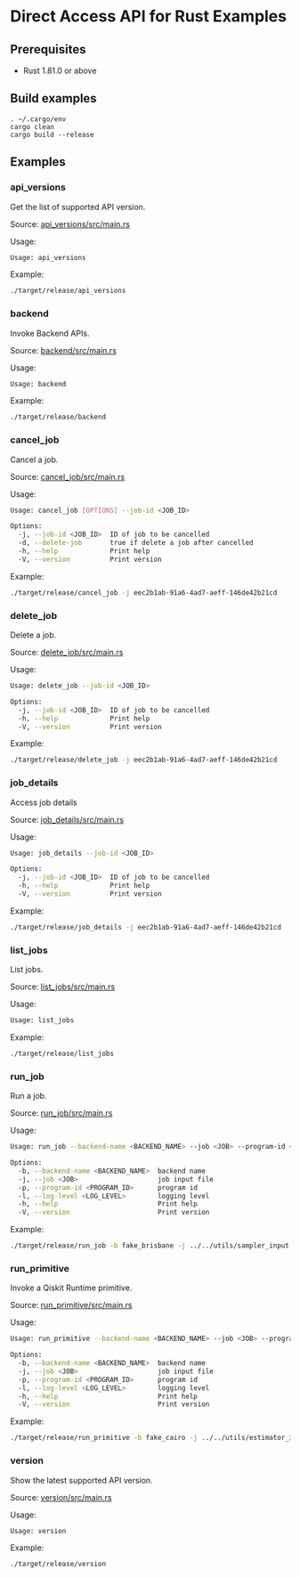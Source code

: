 # Direct Access API for Rust Examples

## Prerequisites
* Rust 1.81.0 or above


## Build examples
```shell-session
. ~/.cargo/env
cargo clean
cargo build --release
```

## Examples

### api_versions
Get the list of supported API version.

Source: [api_versions/src/main.rs](./api_versions/src/main.rs)

Usage:
```bash
Usage: api_versions
```

Example:
```bash
./target/release/api_versions
```

### backend
Invoke Backend APIs.

Source: [backend/src/main.rs](./backend/src/main.rs)

Usage:
```bash
Usage: backend
```

Example:
```bash
./target/release/backend
```

### cancel_job
Cancel a job.

Source: [cancel_job/src/main.rs](./cancel_job/src/main.rs)

Usage:
```bash
Usage: cancel_job [OPTIONS] --job-id <JOB_ID>

Options:
  -j, --job-id <JOB_ID>  ID of job to be cancelled
  -d, --delete-job       true if delete a job after cancelled
  -h, --help             Print help
  -V, --version          Print version
```

Example:
```bash
./target/release/cancel_job -j eec2b1ab-91a6-4ad7-aeff-146de42b21cd
```

### delete_job
Delete a job.

Source: [delete_job/src/main.rs](./delete_job/src/main.rs)

Usage:
```bash
Usage: delete_job --job-id <JOB_ID>

Options:
  -j, --job-id <JOB_ID>  ID of job to be cancelled
  -h, --help             Print help
  -V, --version          Print version
```

Example:
```bash
./target/release/delete_job -j eec2b1ab-91a6-4ad7-aeff-146de42b21cd
```

### job_details
Access job details

Source: [job_details/src/main.rs](./job_details/src/main.rs)

Usage:
```bash
Usage: job_details --job-id <JOB_ID>

Options:
  -j, --job-id <JOB_ID>  ID of job to be cancelled
  -h, --help             Print help
  -V, --version          Print version
```

Example:
```bash
./target/release/job_details -j eec2b1ab-91a6-4ad7-aeff-146de42b21cd
```

### list_jobs
List jobs.

Source: [list_jobs/src/main.rs](./list_jobs/src/main.rs)

Usage:
```bash
Usage: list_jobs
```

Example:
```bash
./target/release/list_jobs
```

### run_job
Run a job.

Source: [run_job/src/main.rs](./run_job/src/main.rs)

Usage:
```bash
Usage: run_job --backend-name <BACKEND_NAME> --job <JOB> --program-id <PROGRAM_ID> --log-level <LOG_LEVEL>

Options:
  -b, --backend-name <BACKEND_NAME>  backend name
  -j, --job <JOB>                    job input file
  -p, --program-id <PROGRAM_ID>      program id
  -l, --log-level <LOG_LEVEL>        logging level
  -h, --help                         Print help
  -V, --version                      Print version
```

Example:
```bash
./target/release/run_job -b fake_brisbane -j ../../utils/sampler_input.json -p sampler -l info
```

### run_primitive
Invoke a Qiskit Runtime primitive.

Source: [run_primitive/src/main.rs](./run_primitive/src/main.rs)

Usage:
```bash
Usage: run_primitive --backend-name <BACKEND_NAME> --job <JOB> --program-id <PROGRAM_ID> --log-level <LOG_LEVEL>

Options:
  -b, --backend-name <BACKEND_NAME>  backend name
  -j, --job <JOB>                    job input file
  -p, --program-id <PROGRAM_ID>      program id
  -l, --log-level <LOG_LEVEL>        logging level
  -h, --help                         Print help
  -V, --version                      Print version
```

Example:
```bash
./target/release/run_primitive -b fake_cairo -j ../../utils/estimator_input.json -p estimator -l warning
```

### version
Show the latest supported API version.

Source: [version/src/main.rs](./version/src/main.rs)

Usage:
```bash
Usage: version
```

Example:
```bash
./target/release/version
```
